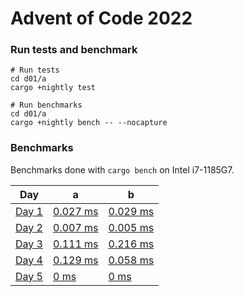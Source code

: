 # Advent of Code 2022

### Run tests and benchmark 

```
# Run tests 
cd d01/a
cargo +nightly test
  
# Run benchmarks
cd d01/a
cargo +nightly bench -- --nocapture
```

### Benchmarks

Benchmarks done with `cargo bench` on Intel i7-1185G7.

| Day                                          | a                              | b                              |
| -------------------------------------------- | ------------------------------ | ------------------------------ |
| [Day 1](https://adventofcode.com/2022/day/1) | [0.027 ms](./d01/a/src/lib.rs) | [0.029 ms](./d01/b/src/lib.rs) |
| [Day 2](https://adventofcode.com/2022/day/2) | [0.007 ms](./d02/a/src/lib.rs) | [0.005 ms](./d02/b/src/lib.rs) |
| [Day 3](https://adventofcode.com/2022/day/3) | [0.111 ms](./d03/a/src/lib.rs) | [0.216 ms](./d03/b/src/lib.rs) |
| [Day 4](https://adventofcode.com/2022/day/4) | [0.129 ms](./d04/a/src/lib.rs) | [0.058 ms](./d04/b/src/lib.rs) |
| [Day 5](https://adventofcode.com/2022/day/5) | [0 ms](./d05/a/src/lib.rs) | [0 ms](./d05/b/src/lib.rs) |
